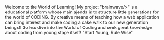 Welcome to the World of Learning!
My project "brainwave/>" is a educational platform whose main ajenda is to structure little generations for the world of CODING.
By creative means of teaching how a web application can bring interest and make coding a cake walk to our new generation beings!!
So lets dive into the World of Coding and seek great knowledge about coding from young stage itself!
"Start Young, Rule Wise"
